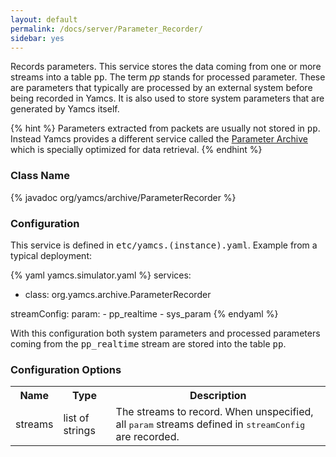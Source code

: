 ```yaml
---
layout: default
permalink: /docs/server/Parameter_Recorder/
sidebar: yes
---
```


Records parameters. This service stores the data coming from one or more streams into a table <tt>pp</tt>. The term *pp* stands for processed parameter. These are parameters that typically are processed by an external system before being recorded in Yamcs. It is also used to store system parameters that are generated by Yamcs itself.

{% hint %}
  Parameters extracted from packets are usually not stored in <tt>pp</tt>. Instead Yamcs provides a different service called the [Parameter Archive](/docs/server/Parameter_Archive_Service) which is specially optimized for data retrieval.
{% endhint %}

### Class Name
{% javadoc org/yamcs/archive/ParameterRecorder %}

### Configuration

This service is defined in <tt>etc/yamcs.(instance).yaml</tt>. Example from a typical deployment:

{% yaml yamcs.simulator.yaml %}
services:
  - class: org.yamcs.archive.ParameterRecorder

streamConfig:
  param:
    - pp_realtime
    - sys_param
{% endyaml %}

With this configuration both system parameters and processed parameters coming from the <tt>pp_realtime</tt> stream are stored into the table <tt>pp</tt>.

### Configuration Options

<table class="inline">
  <tr>
    <th>Name</th>
    <th>Type</th>
    <th>Description</th>
  </tr>
  <tr>
    <td class="code">streams</td>
    <td class="code">list of strings</td>
    <td>The streams to record. When unspecified, all <tt>param</tt> streams defined in <tt>streamConfig</tt> are recorded.</td>
  </tr>
</table>

